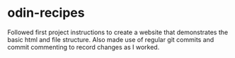 # odin-recipes
Followed first project instructions to create a website that demonstrates the basic html and file structure. 
Also made use of regular git commits and commit commenting to record changes as I worked.
